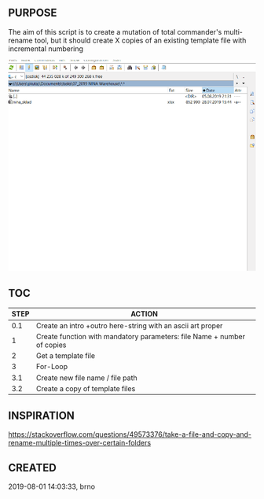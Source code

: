 ## PURPOSE 
   The aim of this script is to create a mutation of total commander's multi-rename tool, but it should create X copies of an existing template file with incremental numbering

![multi-copy_demo](multi_copy.gif)

## TOC
 
STEP | ACTION
-----|------------------------------------------------------------------------
0.1  | Create an intro +outro here-string with an ascii art proper
1    | Create function with mandatory parameters: file Name + number of copies
2    | Get a template file
3    | For-Loop
3.1  | Create new file name / file path
3.2  | Create a copy of template files

## INSPIRATION
 https://stackoverflow.com/questions/49573376/take-a-file-and-copy-and-rename-multiple-times-over-certain-folders

## CREATED
 2019-08-01 14:03:33, brno
 
